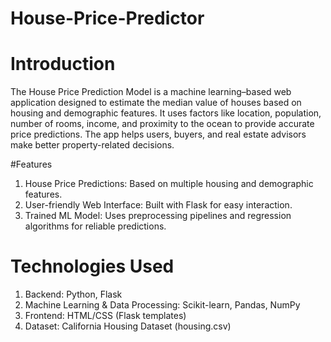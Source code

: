 # House-Price-Predictor

# Introduction
The House Price Prediction Model is a machine learning–based web application designed to estimate the median value of houses based on housing and demographic features. It uses factors like location, population, number of rooms, income, and proximity to the ocean to provide accurate price predictions. The app helps users, buyers, and real estate advisors make better property-related decisions.

#Features
1. House Price Predictions: Based on multiple housing and demographic features.
2. User-friendly Web Interface: Built with Flask for easy interaction.
3. Trained ML Model: Uses preprocessing pipelines and regression algorithms for reliable predictions.

# Technologies Used
1. Backend: Python, Flask
2. Machine Learning & Data Processing: Scikit-learn, Pandas, NumPy
3. Frontend: HTML/CSS (Flask templates)
4. Dataset: California Housing Dataset (housing.csv)
